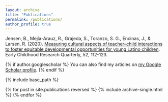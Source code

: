 ```yaml
---
layout: archive
title: "Publications"
permalink: /publications/
author_profile: true
---
```


Jensen, B., Mejía-Arauz, R., Grajeda, S., Toranzo, S. G., Encinas, J., & Larsen, R. (2020). [Measuring cultural aspects of teacher–child interactions to foster equitable developmental opportunities for young Latino children](https://www.sciencedirect.com/science/article/pii/S0885200617302211?casa_token=DyNTd0xSTKkAAAAA:Sa6PF2KnOlgGwCDkWbJUvc9WusBidxBYkK61aT7tt9awJCVUvIVyXKkc1B7M9SsUS29sFTorjg). Early Childhood Research Quarterly, 52, 112-123.

{% if author.googlescholar %}
  You can also find my articles on [my Google Scholar profile](https://scholar.google.com/citations?user=uoVqG18AAAAJ&hl=en)</a>.</u>
{% endif %}

{% include base_path %}

{% for post in site.publications reversed %}
  {% include archive-single.html %}
{% endfor %}
